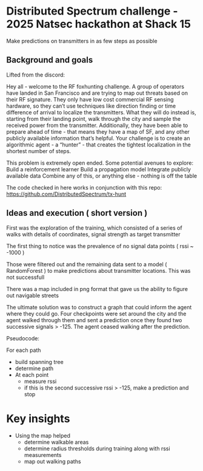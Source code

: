 # Distributed Spectrum challenge - 2025 Natsec hackathon at Shack 15

Make predictions on transmitters in as few steps as possible

## Background and goals

Lifted from the discord:

Hey all - welcome to the RF foxhunting challenge. A group of operators have landed in San Francisco and are trying to map out threats based on their RF signature. They only have low cost commercial RF sensing hardware, so they can’t use techniques like direction finding or time difference of arrival to localize the transmitters. What they will do instead is, starting from their landing point, walk through the city and sample the received power from the transmitter. Additionally, they have been able to prepare ahead of time - that means they have a map of SF, and any other publicly available information that’s helpful. Your challenge is to create an algorithmic agent - a “hunter” - that creates the tightest localization in the shortest number of steps.

This problem is extremely open ended. Some potential avenues to explore:
Build a reinforcement learner
Build a propagation model
Integrate publicly available data
Combine any of this, or anything else - nothing is off the table

The code checked in here works in conjunction with this repo: https://github.com/DistributedSpectrum/tx-hunt

## Ideas and execution ( short version )

First was the exploration of the training, which consisted of a series of walks with details of coordinates, signal strength as target transmitter

The first thing to notice was the prevalence of no signal data points ( rssi ~ -1000 )

Those were filtered out and the remaining data sent to a model ( RandomForest ) to make predictions about transmitter locations.  This was not successfull

There was a map included in png format that gave us the ability to figure out navigable streets

The ultimate solution was to construct a graph that could inform the agent where they could go.  Four checkpoints were set around the city and the agent walked through them and sent a prediction once they found two successive signals > -125.  The agent ceased walking after the prediction.

Pseudocode:

For each path
  - build spanning tree
  - determine path
  - At each point
    - measure rssi
    - if this is the second successive rssi > -125, make a prediction and stop
      

# Key insights
  - Using the map helped
    - determine walkable areas
    - determine radius thresholds during training along with rssi measurements
    - map out walking paths
